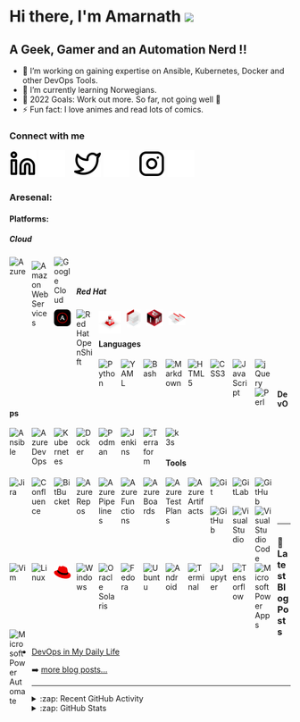 # Hi there, I'm Amarnath <img src="https://media.giphy.com/media/hvRJCLFzcasrR4ia7z/giphy.gif" width="25px">

## A Geek, Gamer and an Automation Nerd !!

- 🔭 I’m working on gaining expertise on Ansible, Kubernetes, Docker and other DevOps Tools.
- 🌱 I’m currently learning Norwegians.
- 🥅 2022 Goals: Work out more. So far, not going well 🤣
- ⚡ Fun fact: I love animes and read lots of comics.


### Connect with me

[![linkedin](./img/linkedin-light.svg)](https://linkedin.com/in/amarnathjamale#gh-light-mode-only)
[![linkedin](./img/linkedin-dark.svg)](https://linkedin.com/in/amarnathjamale#gh-dark-mode-only)
&nbsp;&nbsp;
[![twitter](./img/twitter-light.svg)](https://twitter.com/amarnath_jamale#gh-light-mode-only)
[![twitter](./img/twitter-dark.svg)](https://twitter.com/amarnath_jamale#gh-dark-mode-only)
&nbsp;&nbsp;
[![instagram](./img/instagram-light.svg)](https://instagram.com/amarnathjamale#gh-light-mode-only)
[![instagram](./img/instagram-dark.svg)](https://instagram.com/amarnathjamale#gh-dark-mode-only)

### Aresenal:

#### Platforms:
##### Cloud

<img align="left" title="Azure" alt="Azure" width="30px" src="https://cdn.jsdelivr.net/gh/devicons/devicon/icons/azure/azure-original.svg" style="padding-right:10px;" />
<img align="left" title="Amazon Web Services" alt="Amazon Web Services" width="30px" src="https://cdn.jsdelivr.net/gh/amarnathjamale/starter-workflows/icons/aws.svg" style="padding-right:10px; margin-top:7px" />
<img align="left" title="Google Cloud" alt="Google Cloud" width="30px" src="https://cdn.jsdelivr.net/gh/devicons/devicon/icons/googlecloud/googlecloud-original.svg" style="padding-right:10px;" />



<br />
<br />

##### Red Hat


<img align="left" title="Red Hat Ansible Automation Platform" alt="Red Hat Ansible Automation Platform" width="30px" src="./img/Red-Hat-AAP.ico" style="padding-right:10px;" />
<img align="left" title="Red Hat OpenShift" alt="Red Hat OpenShift" width="30px" src="https://cdn.jsdelivr.net/gh/amarnathjamale/starter-workflows/icons/openshift.svg" style="padding-right:10px;" />
<img align="left" title="Red Hat Enterprise Linux" alt="Red Hat Enterprise Linux" width="40px" src="./img/Red-Hat-Linux.png" style="padding-right:10px; margin-top:3px" />
<img align="left" title="Red Hat Satellite" alt="Red Hat Satellite" width="25px" src="./img/Red-Hat-Satellite.png" style="padding-right:10px;" />
<img align="left" title="Red Hat Identity Management" alt="Red Hat Identity Management" width="30px" src="./img/Red-Hat-IDM.png" style="padding-right:10px;" />
<img align="left" title="Red Hat Insights" alt="Red Hat Insights" width="30px" src="./img/Red-Hat-Insights.png" style="padding-right:10px;margin-top:3px" />

<br />
<br />

#### Languages

<img align="left" title="Python" alt="Python" width="30px" src="https://cdn.jsdelivr.net/gh/devicons/devicon/icons/python/python-original.svg" style="padding-right:10px;" />
<img align="left" title="YAML" alt="YAML" width="30px" src="https://upload.wikimedia.org/wikipedia/commons/6/63/YAML_logo_in_SVG_format.svg" style="padding-right:10px;" />
<img align="left" title="Bash" alt="Bash" width="30px" src="https://cdn.jsdelivr.net/gh/devicons/devicon/icons/bash/bash-original.svg" style="padding-right:10px;" />
<img align="left" title="Markdown" alt="Markdown" width="30px" src="https://cdn.jsdelivr.net/gh/devicons/devicon/icons/markdown/markdown-original.svg" style="padding-right:10px;" />
<img align="left" title="HTML5" alt="HTML5" width="30px" src="https://cdn.jsdelivr.net/gh/devicons/devicon/icons/html5/html5-original.svg" style="padding-right:10px;" />
<img align="left" title="CSS3" alt="CSS3" width="30px" src="https://cdn.jsdelivr.net/gh/devicons/devicon/icons/css3/css3-original.svg" style="padding-right:10px;" />
<img align="left" title="JavaScript" alt="JavaScript" width="30px" src="https://cdn.jsdelivr.net/gh/devicons/devicon/icons/javascript/javascript-original.svg" style="padding-right:10px;" />
<img align="left" title="jQuery" alt="jQuery" width="30px" src="https://cdn.jsdelivr.net/gh/devicons/devicon/icons/jquery/jquery-original.svg" style="padding-right:10px;" />
<img align="left" title="Perl" alt="Perl" width="30px" src="https://cdn.jsdelivr.net/gh/devicons/devicon/icons/perl/perl-original.svg" style="padding-right:10px;" />


<br />
<br />

#### DevOps

<img align="left" title="Ansible" alt="Ansible" width="30px" src="https://cdn.jsdelivr.net/gh/devicons/devicon/icons/ansible/ansible-original.svg" style="padding-right:10px;" />
<img align="left" title="Azure DevOps" alt="Azure DevOps" width="30px" src="https://cdn.jsdelivr.net/gh/benc-uk/icon-collection/azure-icons/Azure-DevOps.svg" style="padding-right:10px;" />
<img align="left" title="Kubernetes" alt="Kubernetes" width="30px" src="https://cdn.jsdelivr.net/gh/devicons/devicon/icons/kubernetes/kubernetes-plain.svg" style="padding-right:10px;" />
<img align="left" title="Docker" alt="Docker" width="30px" src="https://cdn.jsdelivr.net/gh/devicons/devicon/icons/docker/docker-original.svg" style="padding-right:10px;" />
<img align="left" title="Podman" alt="Podman" width="30px" src="https://cdn.jsdelivr.net/gh/devicons/devicon/icons/podman/podman-original.svg" style="padding-right:10px;" />
<img align="left" title="Jenkins" alt="Jenkins" width="30px" src="https://cdn.jsdelivr.net/gh/devicons/devicon/icons/jenkins/jenkins-original.svg" style="padding-right:10px;" />
<img align="left" title="Terraform" alt="Terraform" width="30px" src="https://cdn.jsdelivr.net/gh/devicons/devicon/icons/terraform/terraform-original.svg" style="padding-right:10px;" />
<img align="left" title="k3s" alt="k3s" width="30px" src="https://cdn.jsdelivr.net/gh/devicons/devicon/icons/k3s/k3s-original.svg" style="padding-right:10px;" />


<br />
<br />

#### Tools

<img align="left" title="Jira" alt="Jira" width="30px" src="https://cdn.jsdelivr.net/gh/devicons/devicon/icons/jira/jira-original.svg" style="padding-right:10px;" />
<img align="left" title="Confluence" alt="Confluence" width="30px" src="https://cdn.jsdelivr.net/gh/devicons/devicon/icons/confluence/confluence-original.svg" style="padding-right:10px;" />
<img align="left" title="BitBucket" alt="BitBucket" width="30px" src="https://cdn.jsdelivr.net/gh/devicons/devicon/icons/bitbucket/bitbucket-original.svg" style="padding-right:10px;" />

<img align="left" title="Azure Repos" alt="Azure Repos" width="30px" src="./img/repos.ico" style="padding-right:10px;" />
<img align="left" title="Azure Pipelines" alt="Azure Pipelines" width="30px" src="./img/pipelines.ico" style="padding-right:10px;" />
<img align="left" title="Azure Functions" alt="Azure Functions" width="30px" src="./img/function.ico" style="padding-right:10px;" />
<img align="left" title="Azure Boards" alt="Azure Boards" width="30px" src="./img/boards.ico" style="padding-right:10px;" />
<img align="left" title="Azure TestPlans" alt="Azure TestPlans" width="30px" src="./img/testplans.ico" style="padding-right:10px;" />
<img align="left" title="Azure Artifacts" alt="Azure Artifacts" width="30px" src="./img/artifacts.ico" style="padding-right:10px;" />
 
<img align="left" title="Git" alt="Git" width="30px" src="https://cdn.jsdelivr.net/gh/devicons/devicon/icons/git/git-original.svg" style="padding-right:10px;" />
<img align="left" title="GitLab" alt="GitLab" width="30px" src="https://cdn.jsdelivr.net/gh/devicons/devicon/icons/gitlab/gitlab-original.svg" style="padding-right:10px;" />
<img align="left" title="GitHub" alt="GitHub" width="30px" src="https://user-images.githubusercontent.com/3369400/139447912-e0f43f33-6d9f-45f8-be46-2df5bbc91289.png#gh-light-mode-only" style="padding-right:10px;" />
<img align="left" title="GitHub" alt="GitHub" width="30px" src="https://user-images.githubusercontent.com/3369400/139448065-39a229ba-4b06-434b-bc67-616e2ed80c8f.png#gh-dark-mode-only" style="padding-right:10px;" />

<img align="left" title="Visual Studio" alt="Visual Studio" width="30px" src="https://cdn.jsdelivr.net/gh/devicons/devicon/icons/visualstudio/visualstudio-plain.svg" style="padding-right:10px;" />
<img align="left" title="Visual Studio Code" alt="Visual Studio Code" width="30px" src="https://cdn.jsdelivr.net/gh/devicons/devicon/icons/vscode/vscode-original.svg" style="padding-right:10px;" />
<img align="left" title="Vim" alt="Vim" width="30px" src="https://cdn.jsdelivr.net/gh/devicons/devicon/icons/vim/vim-original.svg" style="padding-right:10px;" />

<img align="left" title="Linux" alt="Linux" width="30px" src="https://cdn.jsdelivr.net/gh/devicons/devicon/icons/linux/linux-original.svg" style="padding-right:10px;" />
<img align="left" title="Red Hat" alt="Red Hat" width="30px" src="./img/Red-Hat.svg" style="padding-right:10px; margin-top:5px" />
<img align="left" title="Windows" alt="Windows" width="30px" src="./img/windows.ico" style="padding-right:10px;" />
<img align="left" title="Oracle Solaris" alt="Oracle Solaris" width="30px" src="https://cdn.jsdelivr.net/gh/devicons/devicon/icons/oracle/oracle-original.svg" style="padding-right:10px;" />
<img align="left" title="Fedora" alt="Fedora" width="30px" src="https://cdn.jsdelivr.net/gh/devicons/devicon/icons/fedora/fedora-original.svg" style="padding-right:10px;" />
<img align="left" title="Ubuntu" alt="Ubuntu" width="30px" src="https://cdn.jsdelivr.net/gh/devicons/devicon/icons/ubuntu/ubuntu-plain.svg" style="padding-right:10px;" />
<img align="left" title="Android" alt="Android" width="30px" src="https://cdn.jsdelivr.net/gh/devicons/devicon/icons/android/android-original.svg" style="padding-right:10px;" />
<img align="left" title="Terminal" alt="Terminal" width="30px" src="./img/terminal.ico" style="padding-right:10px;" />
<img align="left" title="Jupyter" alt="Jupyter" width="30px" src="https://cdn.jsdelivr.net/gh/devicons/devicon/icons/jupyter/jupyter-original.svg" style="padding-right:10px;" />
<img align="left" title="Tensorflow" alt="Tensorflow" width="30px" src="https://cdn.jsdelivr.net/gh/devicons/devicon/icons/tensorflow/tensorflow-original.svg" style="padding-right:10px;" />
<img align="left" title="Microsoft Power Apps" alt="Microsoft Power Apps" width="30px" src="./img/powerapps.ico" style="padding-right:10px;" />
<img align="left" title="Microsoft Power Automate" alt="Microsoft Power Automate" width="30px" src="./img/automate.ico" style="padding-right:10px;" />


<br />
<br />
<br />
<br />


---

### 📕 Latest Blog Posts

<!-- BLOG-POST-LIST:START -->
- [DevOps in My Daily Life](https://medium.com/@amarnathjamale/devops-in-my-daily-life-eb6c8e47e80d?source=rss-6803cab610d1------2)
<!-- BLOG-POST-LIST:END -->

➡️ [more blog posts...](https://medium.com/@amarnathjamale)

---

<details>
  <summary>:zap: Recent GitHub Activity</summary>

<!--RECENT_ACTIVITY:start-->
1. ⬆️ Pushed 12 commit(s) to [amarnathjamale/ansible-for-devops](https://github.com/amarnathjamale/ansible-for-devops)
2. ⬆️ Pushed 1 commit(s) to [amarnathjamale/amarnathjamale.github.io](https://github.com/amarnathjamale/amarnathjamale.github.io)
3. ⬆️ Pushed 1 commit(s) to [amarnathjamale/amarnathjamale.github.io](https://github.com/amarnathjamale/amarnathjamale.github.io)
4. ⬆️ Pushed 1 commit(s) to [amarnathjamale/amarnathjamale.github.io](https://github.com/amarnathjamale/amarnathjamale.github.io)
5. ⬆️ Pushed 1 commit(s) to [amarnathjamale/amarnathjamale.github.io](https://github.com/amarnathjamale/amarnathjamale.github.io)
<!--RECENT_ACTIVITY:end-->

<!--RECENT_ACTIVITY:last_update-->
Last Updated: Monday, November 27th, 2023, 2:10:33 PM
<!--RECENT_ACTIVITY:last_update_end-->

</details>

<details>
  <summary>:zap: GitHub Stats</summary>
 <a href="https://github.com/amarnathjamale#gh-dark-mode-only">
  <img src="https://github-readme-stats.vercel.app/api?username=amarnathjamale&count_private=true&show_icons=true&theme=codeSTACKr#gh-dark-mode-only" alt="My GitHub Stats" />
 </a>
 <a href="https://github.com/amarnathjamale#gh-light-mode-only">
  <img src="https://github-readme-stats.vercel.app/api?username=amarnathjamale&count_private=true&show_icons=true&theme=flag-india#gh-light-mode-only" alt="My GitHub Stats" />
 </a>
</details>

[twitter]: https://twitter.com/amarnathjamale
[instagram]: https://instagram.com/amarnathjamale
[linkedin]: https://linkedin.com/in/amarnathjamale


